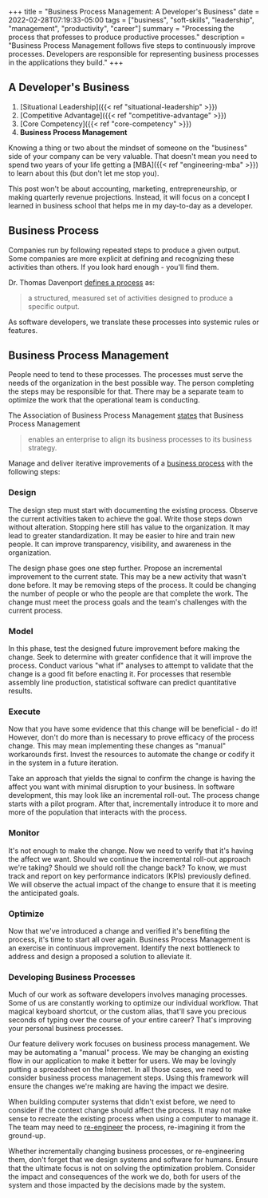 +++
title = "Business Process Management: A Developer's Business"
date = 2022-02-28T07:19:33-05:00
tags = ["business", "soft-skills", "leadership", "management", "productivity", "career"]
summary = "Processing the process that professes to produce productive processes."
description = "Business Process Management follows five steps to continuously improve processes. Developers are responsible for representing business processes in the applications they build."
+++

## A Developer's Business

1. [Situational Leadership]({{< ref "situational-leadership" >}})
2. [Competitive Advantage]({{< ref "competitive-advantage" >}})
3. [Core Competency]({{< ref "core-competency" >}})
3. __Business Process Management__

Knowing a thing or two about the mindset of someone on the "business" side of your company can be very valuable. That doesn't mean you need to spend two years of your life getting a [MBA]({{< ref "engineering-mba" >}}) to learn about this (but don't let me stop you).

This post won't be about accounting, marketing, entrepreneurship, or making quarterly revenue projections. Instead, it will focus on a concept I learned in business school that helps me in my day-to-day as a developer.

## Business Process

Companies run by following repeated steps to produce a given output. Some companies are more explicit at defining and recognizing these activities than others. If you look hard enough - you'll find them.

Dr. Thomas Davenport [defines a process](https://books.google.com/books?id=kLlIOMGaKnsC&lpg=PP1&pg=PA5#v=onepage&q&f=false) as:

> a structured, measured set of activities designed to produce a specific output.

As software developers, we translate these processes into systemic rules or features.

## Business Process Management

People need to tend to these processes. The processes must serve the needs of the organization in the best possible way. The person completing the steps may be responsible for that. There may be a separate team to optimize the work that the operational team is conducting.

The Association of Business Process Management [states](https://www.abpmp.org/page/BPM_Profession) that Business Process Management

> enables an enterprise to align its business processes to its business strategy.

Manage and deliver iterative improvements of a [business process](https://www.bpminstitute.org/resources/articles/what-bpm-anyway-business-process-management-explained) with the following steps:

### Design

The design step must start with documenting the existing process. Observe the current activities taken to achieve the goal. Write those steps down without alteration. Stopping here still has value to the organization. It may lead to greater standardization. It may be easier to hire and train new people. It can improve transparency, visibility, and awareness in the organization.

The design phase goes one step further. Propose an incremental improvement to the current state. This may be a new activity that wasn't done before. It may be removing steps of the process. It could be changing the number of people or who the people are that complete the work. The change must meet the process goals and the team's challenges with the current process.

### Model

In this phase, test the designed future improvement before making the change. Seek to determine with greater confidence that it will improve the process. Conduct various "what if" analyses to attempt to validate that the change is a good fit before enacting it. For processes that resemble assembly line production, statistical software can predict quantitative results.

### Execute

Now that you have some evidence that this change will be beneficial - do it! However, don't do more than is necessary to prove efficacy of the process change. This may mean implementing these changes as "manual" workarounds first. Invest the resources to automate the change or codify it in the system in a future iteration.

Take an approach that yields the signal to confirm the change is having the affect you want with minimal disruption to your business. In software development, this may look like an incremental roll-out. The process change starts with a pilot program. After that, incrementally introduce it to more and more of the population that interacts with the process.

### Monitor

It's not enough to make the change. Now we need to verify that it's having the affect we want. Should we continue the incremental roll-out approach we're taking? Should we should roll the change back? To know, we must track and report on key performance indicators (KPIs) previously defined. We will observe the actual impact of the change to ensure that it is meeting the anticipated goals.

### Optimize

Now that we've introduced a change and verified it's benefiting the process, it's time to start all over again. Business Process Management is an exercise in continuous improvement. Identify the next bottleneck to address and design a proposed a solution to alleviate it.

### Developing Business Processes

Much of our work as software developers involves managing processes. Some of us are constantly working to optimize our individual workflow. That magical keyboard shortcut, or the custom alias, that'll save you precious seconds of typing over the course of your entire career? That's improving your personal business processes.

Our feature delivery work focuses on business process management. We may be automating a "manual" process. We may be changing an existing flow in our application to make it better for users. We may be lovingly putting a spreadsheet on the Internet. In all those cases, we need to consider business process management steps. Using this framework will ensure the changes we're making are having the impact we desire.

When building computer systems that didn't exist before, we need to consider if the context change should affect the process. It may not make sense to recreate the existing process when using a computer to manage it. The team may need to [re-engineer](https://hbr.org/1990/07/reengineering-work-dont-automate-obliterate) the process, re-imagining it from the ground-up.

Whether incrementally changing business processes, or re-engineering them, don't forget that we design systems and software for humans. Ensure that the ultimate focus is not on solving the optimization problem. Consider the impact and consequences of the work we do, both for users of the system and those impacted by the decisions made by the system.
